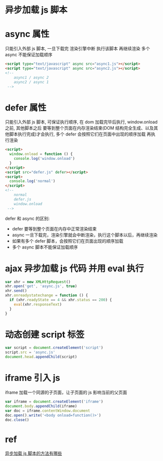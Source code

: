 # 异步加载 js 脚本

# async 属性

只能引入外部 js 脚本,
一旦下载完 渲染引擎中断 执行该脚本 再继续渲染 多个 async 不能保证加载顺序

```html
<script type="text/javascript" async src="async1.js"></script>
<script type="text/javascript" async src="async2.js"></script>
<!-- 
    async1 / async 2
    async2 / async 1
 -->
```

# defer 属性

只能引入外部 js 脚本, 可保证执行顺序, 在 dom 加载完毕后执行, window.onload 之前, 其他脚本之后
要等到整个页面在内存渲染结束(DOM 结构完全生成、以及其他脚本执行完成)才会执行, 多个 defer 会按照它们在页面中出现的顺序加载 再执行渲染

```html
<script>
  window.onload = function () {
    console.log('window.onload')
  }
</script>
<script src="defer.js" defer></script>
<script>
  console.log('normal')
</script>
<!-- 
    normal 
    defer.js
    window.onload
 -->
```

defer 和 async 的区别:

- defer 要等到整个页面在内存中正常渲染结束
- async 一旦下载完，渲染引擎就会中断渲染，执行这个脚本以后，再继续渲染
- 如果有多个 defer 脚本，会按照它们在页面出现的顺序加载
- 多个 async 脚本不能保证加载顺序

# ajax 异步加载 js 代码 并用 eval 执行

```js
var xhr = new XMLHttpRequest()
xhr.open('get', 'async.js', true)
xhr.send()
xhr.onreadystatechange = function () {
  if (xhr.readyState == 4 && xhr.status == 200) {
    eval(xhr.responseText)
  }
}
```

# 动态创建 script 标签

```js
var script = document.createElement('script')
script.src = 'async.js'
document.head.appendChild(script)
```

# iframe 引入 js

iframe 加载一个同源的子页面，让子页面的 js 影响当前的父页面

```js
var iframe = document.createElement('iframe')
document.body.appendChild(iframe)
var doc = iframe.contentWindow.document
doc.open().write('<body onload=function()>')
doc.close()
```

# ref

[异步加载 js 脚本的方法有哪些](https://github.com/YvetteLau/Step-By-Step/issues/26)
